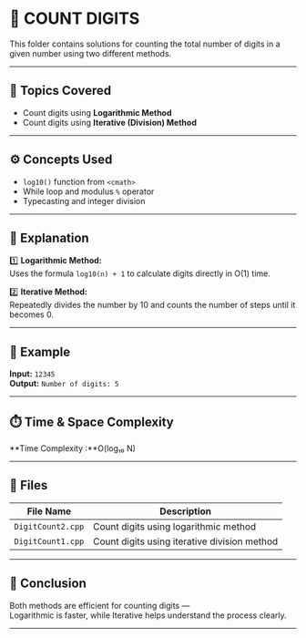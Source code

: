 # 🧮 COUNT DIGITS

This folder contains solutions for counting the total number of digits in a given number using two different methods.

---

## 📘 Topics Covered
- Count digits using **Logarithmic Method**
- Count digits using **Iterative (Division) Method**

---

## ⚙️ Concepts Used
- `log10()` function from `<cmath>`
- While loop and modulus `%` operator
- Typecasting and integer division

---

## 🧩 Explanation
1️⃣ **Logarithmic Method:**  
   Uses the formula `log10(n) + 1` to calculate digits directly in O(1) time.

2️⃣ **Iterative Method:**  
   Repeatedly divides the number by 10 and counts the number of steps until it becomes 0.

---

## 🧠 Example
**Input:** `12345`  
**Output:** `Number of digits: 5`

---

## ⏱️ Time & Space Complexity
**Time Complexity :**O(log₁₀ N)

---

## 📂 Files
| File Name | Description |
|------------|-------------|
| `DigitCount2.cpp` | Count digits using logarithmic method |
| `DigitCount1.cpp` | Count digits using iterative division method |

---

## 🏁 Conclusion
Both methods are efficient for counting digits —  
Logarithmic is faster, while Iterative helps understand the process clearly.

---
